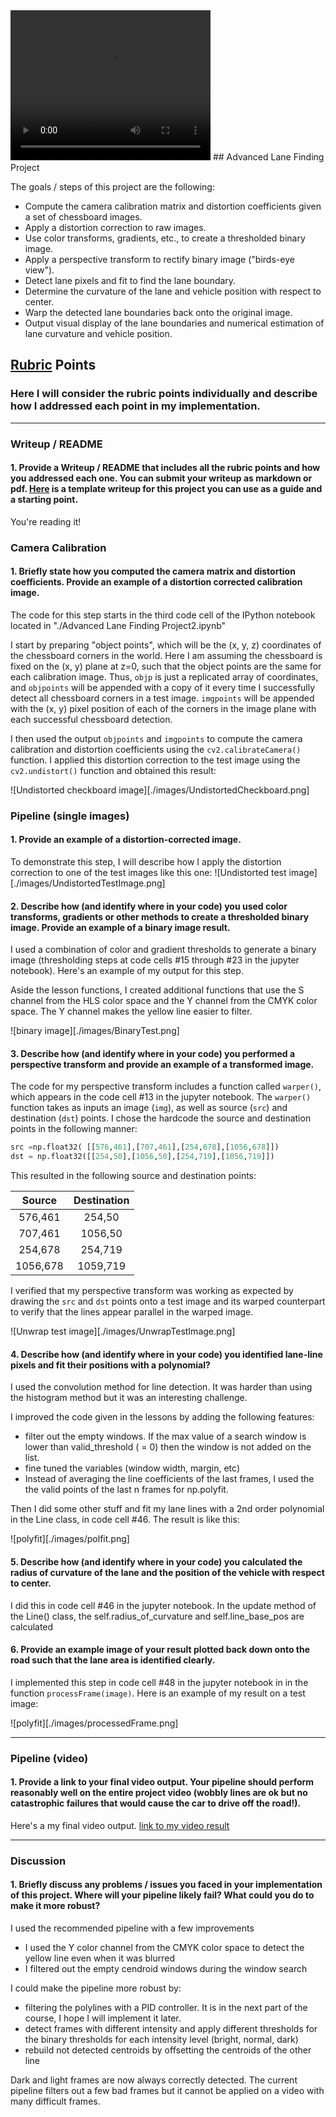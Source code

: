 <video width="320" height="240" controls>
  <source type="video/mp4" src="https://github.com/StavrosD/CarND-Advanced-Lane-Lines/blob/master/project_video_with_overlay.mp4">
</video>
## Advanced Lane Finding Project


The goals / steps of this project are the following:

* Compute the camera calibration matrix and distortion coefficients given a set of chessboard images.
* Apply a distortion correction to raw images.
* Use color transforms, gradients, etc., to create a thresholded binary image.
* Apply a perspective transform to rectify binary image ("birds-eye view").
* Detect lane pixels and fit to find the lane boundary.
* Determine the curvature of the lane and vehicle position with respect to center.
* Warp the detected lane boundaries back onto the original image.
* Output visual display of the lane boundaries and numerical estimation of lane curvature and vehicle position.

[//]: # (Image References)

[image1]: ./examples/undistort_output.png "Undistorted"
[image2]: ./test_images/test1.jpg "Road Transformed"
[image3]: ./examples/binary_combo_example.jpg "Binary Example"
[image4]: ./examples/warped_straight_lines.jpg "Warp Example"
[image5]: ./examples/color_fit_lines.jpg "Fit Visual"
[image6]: ./examples/example_output.jpg "Output"
[video1]: ./project_video.mp4 "Video"

## [Rubric](https://review.udacity.com/#!/rubrics/571/view) Points

### Here I will consider the rubric points individually and describe how I addressed each point in my implementation.  

---

### Writeup / README

#### 1. Provide a Writeup / README that includes all the rubric points and how you addressed each one.  You can submit your writeup as markdown or pdf.  [Here](https://github.com/udacity/CarND-Advanced-Lane-Lines/blob/master/writeup_template.md) is a template writeup for this project you can use as a guide and a starting point.  

You're reading it!

### Camera Calibration

#### 1. Briefly state how you computed the camera matrix and distortion coefficients. Provide an example of a distortion corrected calibration image.

The code for this step starts in the third code cell of the IPython notebook located in "./Advanced Lane Finding Project2.ipynb"   

I start by preparing "object points", which will be the (x, y, z) coordinates of the chessboard corners in the world. Here I am assuming the chessboard is fixed on the (x, y) plane at z=0, such that the object points are the same for each calibration image.  Thus, `objp` is just a replicated array of coordinates, and `objpoints` will be appended with a copy of it every time I successfully detect all chessboard corners in a test image.  `imgpoints` will be appended with the (x, y) pixel position of each of the corners in the image plane with each successful chessboard detection.  

I then used the output `objpoints` and `imgpoints` to compute the camera calibration and distortion coefficients using the `cv2.calibrateCamera()` function.  I applied this distortion correction to the test image using the `cv2.undistort()` function and obtained this result: 

![Undistorted checkboard image][./images/UndistortedCheckboard.png]


### Pipeline (single images)

#### 1. Provide an example of a distortion-corrected image.

To demonstrate this step, I will describe how I apply the distortion correction to one of the test images like this one:
![Undistorted test image][./images/UndistortedTestImage.png]

#### 2. Describe how (and identify where in your code) you used color transforms, gradients or other methods to create a thresholded binary image.  Provide an example of a binary image result.

I used a combination of color and gradient thresholds to generate a binary image (thresholding steps at code cells #15  through #23 in the jupyter notebook).  Here's an example of my output for this step. 

Aside the lesson functions, I created additional functions that use the S channel from the HLS color space and the Y channel from the CMYK color space. The Y channel makes the yellow line easier to filter.

![binary image][./images/BinaryTest.png]

#### 3. Describe how (and identify where in your code) you performed a perspective transform and provide an example of a transformed image.

The code for my perspective transform includes a function called `warper()`, which appears in the code cell #13 in the jupyter notebook.  The `warper()` function takes as inputs an image (`img`), as well as source (`src`) and destination (`dst`) points.  I chose the hardcode the source and destination points in the following manner:

```python
src =np.float32( [[576,461],[707,461],[254,678],[1056,678]])
dst = np.float32([[254,50],[1056,50],[254,719],[1056,719]])
```

This resulted in the following source and destination points:

| Source        | Destination   | 
|:-------------:|:-------------:| 
| 576,461      | 254,50        | 
| 707,461      | 1056,50      |
| 254,678     | 254,719      |
| 1056,678      | 1059,719        |

I verified that my perspective transform was working as expected by drawing the `src` and `dst` points onto a test image and its warped counterpart to verify that the lines appear parallel in the warped image.

![Unwrap test image][./images/UnwrapTestImage.png]

#### 4. Describe how (and identify where in your code) you identified lane-line pixels and fit their positions with a polynomial?

I used the convolution method for line detection. It was harder than using the histogram method but it was an interesting challenge.

I improved the code given in the lessons by adding the following features:
* filter out the empty windows. If the max value of a search window is lower than valid_threshold ( = 0) then the window is not added on the list.
* fine tuned the variables (window width, margin, etc)
* Instead of averaging the line coefficients of the last frames, I used the the valid points of the last n frames for np.polyfit. 

Then I did some other stuff and fit my lane lines with a 2nd order polynomial in the Line class, in code cell #46. The result is like this:

![polyfit][./images/polfit.png]

#### 5. Describe how (and identify where in your code) you calculated the radius of curvature of the lane and the position of the vehicle with respect to center.

I did this in code cell #46 in the jupyter notebook.
In the update method of the Line() class, the self.radius_of_curvature and self.line_base_pos are calculated

#### 6. Provide an example image of your result plotted back down onto the road such that the lane area is identified clearly.

I implemented this step in code cell #48 in the jupyter notebook  in  in the function `processFrame(image)`.  Here is an example of my result on a test image:

![polyfit][./images/processedFrame.png]

---

### Pipeline (video)

#### 1. Provide a link to your final video output.  Your pipeline should perform reasonably well on the entire project video (wobbly lines are ok but no catastrophic failures that would cause the car to drive off the road!).

Here's a my final video output.
[link to my video result](./project_video_with_overlay.mp4)

---

### Discussion

#### 1. Briefly discuss any problems / issues you faced in your implementation of this project.  Where will your pipeline likely fail?  What could you do to make it more robust?

I used the recommended pipeline with a few improvements
* I used the Y color channel from the CMYK color space to detect the yellow line even when it was blurred
* I filtered out the empty cendroid windows during the window search
 
I could make the pipeline more robust by: 
* filtering the polylines with a PID controller. It is in the next part of the course, I hope I will implement it later. 
* detect frames with different intensity and apply different thresholds for the binary thresholds for each intensity level (bright, normal, dark)
* rebuild not detected centroids by offsetting the centroids of the other line

Dark and light frames are now always correctly detected. The current pipeline filters out a few bad frames but it cannot be applied on a video with many difficult frames.
